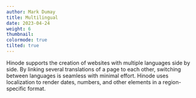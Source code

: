 ```yaml
---
author: Mark Dumay
title: Multilingual
date: 2023-04-24
weight: 6
thumbnail: 
colormode: true
tilted: true
---
```


Hinode supports the creation of websites with multiple languages side by side. By linking several translations of a page to each other, switching between languages is seamless with minimal effort. Hinode uses localization to render dates, numbers, and other elements in a region-specific format.


